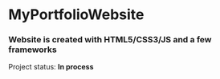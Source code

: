 # MyPortfolioWebsite

### Website is created with HTML5/CSS3/JS and a few frameworks

<p>Project status: <span style="font-weight: bold;">In process<span></p>


